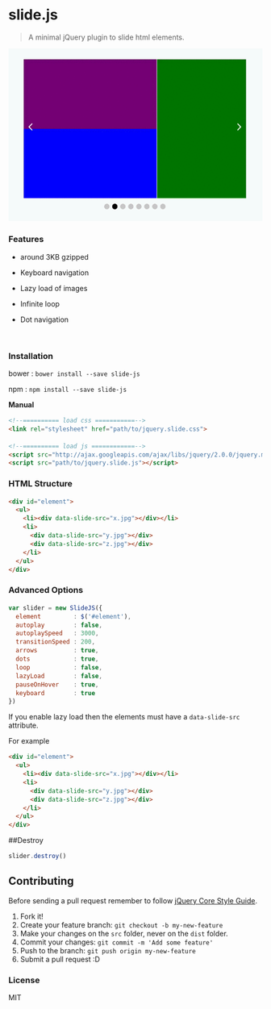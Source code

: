 # slide.js

> A minimal jQuery plugin to slide html elements.



![gif](demo/screen.gif)



### Features

- around 3KB gzipped

- Keyboard navigation

- Lazy load of images

- Infinite loop

- Dot navigation

  ​

### Installation

bower : `bower install --save slide-js`

npm : `npm install --save slide-js`

**Manual**

``` html
<!--========== load css ===========-->
<link rel="stylesheet" href="path/to/jquery.slide.css">

<!--========== load js ============-->
<script src="http://ajax.googleapis.com/ajax/libs/jquery/2.0.0/jquery.min.js"></script>
<script src="path/to/jquery.slide.js"></script>
```

### HTML Structure

``` html
<div id="element">
  <ul>
    <li><div data-slide-src="x.jpg"></div></li>
    <li>
      <div data-slide-src="y.jpg"></div>
      <div data-slide-src="z.jpg"></div>
    </li>
  </ul>
</div>
```

### Advanced Options

``` javascript
var slider = new SlideJS({
  element         : $('#element'),
  autoplay        : false,
  autoplaySpeed   : 3000,
  transitionSpeed : 200,
  arrows          : true,
  dots            : true,
  loop            : false,
  lazyLoad        : false,
  pauseOnHover    : true,
  keyboard        : true
})
```

If you enable lazy load then the elements must have a `data-slide-src` attribute.

For example

``` html
<div id="element">
  <ul>
    <li><div data-slide-src="x.jpg"></div></li>
    <li>
      <div data-slide-src="y.jpg"></div>
      <div data-slide-src="z.jpg"></div>
    </li>
  </ul>
</div>
```

##Destroy

```javascript
slider.destroy()
```

## Contributing

Before sending a pull request remember to follow [jQuery Core Style Guide](http://contribute.jquery.org/style-guide/js/).

1. Fork it!
2. Create your feature branch: `git checkout -b my-new-feature`
3. Make your changes on the `src` folder, never on the `dist` folder.
4. Commit your changes: `git commit -m 'Add some feature'`
5. Push to the branch: `git push origin my-new-feature`
6. Submit a pull request :D

### License

MIT
